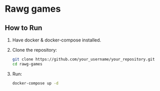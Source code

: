 # Rawg games

## How to Run

1. Have docker & docker-compose installed.

2. Clone the repository:

   ```bash
   git clone https://github.com/your_username/your_repository.git
   cd rawg-games
   ```

3. Run:

   ```bash
   docker-compose up -d
   ```
